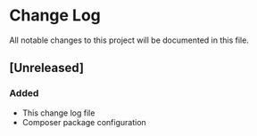 # Change Log
All notable changes to this project will be documented in this file.

## [Unreleased]
### Added
- This change log file
- Composer package configuration
